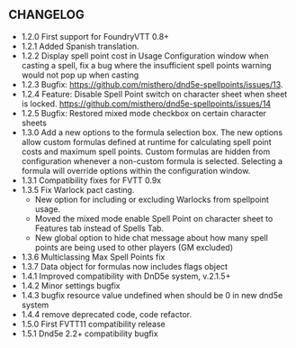 ## CHANGELOG

- 1.2.0 First support for FoundryVTT 0.8+
- 1.2.1 Added Spanish translation.
- 1.2.2 Display spell point cost in Usage Configuration window when casting a spell, fix a bug where the insufficient spell points warning would not pop up when casting
- 1.2.3 Bugfix: https://github.com/misthero/dnd5e-spellpoints/issues/13.
- 1.2.4 Feature: Disable Spell Point switch on character sheet when sheet is locked. https://github.com/misthero/dnd5e-spellpoints/issues/14
- 1.2.5 Bugfix: Restored mixed mode checkbox on certain character sheets
- 1.3.0 Add a new options to the formula selection box. The new options allow custom formulas defined at runtime for calculating spell point costs and maximum spell points. Custom formulas are hidden from configuration whenever a non-custom formula is selected. Selecting a formula will override options within the configuration window.
- 1.3.1 Compatibility fixes for FVTT 0.9x
- 1.3.5 Fix Warlock pact casting. 
  - New option for including or excluding Warlocks from spellpoint usage. 
  - Moved the mixed mode enable Spell Point on character sheet to Features tab instead of Spells Tab.
  - New global option to hide chat message about how many spell points are being used to other players (GM excluded)
- 1.3.6 Multiclassing Max Spell Points fix
- 1.3.7 Data object for formulas now includes flags object
- 1.4.1 Improved compatibility with DnD5e system, v.2.1.5+
- 1.4.2 Minor settings bugfix
- 1.4.3 bugfix resource value undefined when should be 0 in new dnd5e system
- 1.4.4 remove deprecated code, code refactor.
- 1.5.0 First FVTT11 compatibility release
- 1.5.1 Dnd5e 2.2+ compatibility bugfix
